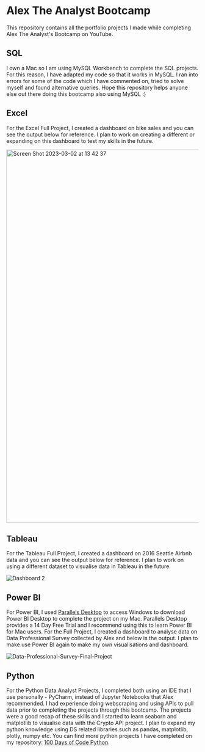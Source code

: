 # Alex The Analyst Bootcamp
This repository contains all the portfolio projects I made while completing Alex The Analyst's Bootcamp on YouTube.

## SQL

I own a Mac so I am using MySQL Workbench to complete the SQL projects. For this reason, I have adapted my code so that it works in MySQL. I ran into errors for some of the code which I have commented on, tried to solve myself and found alternative queries. Hope this repository helps anyone else out there doing this bootcamp also using MySQL :) 

## Excel

For the Excel Full Project, I created a dashboard on bike sales and you can see the output below for reference. I plan to work on creating a different or expanding on this dashboard to test my skills in the future.

<img width="978" alt="Screen Shot 2023-03-02 at 13 42 37" src="https://user-images.githubusercontent.com/119052310/222445214-3e37942b-d5d2-4bbd-8e3c-fc2908cff035.png">

## Tableau

For the Tableau Full Project, I created a dashboard on 2016 Seattle Airbnb data and you can see the output below for reference. I plan to work on using a different dataset to visualise data in Tableau in the future.

![Dashboard 2](https://user-images.githubusercontent.com/119052310/222602000-371f0de8-ee29-4e0e-b809-dc052d7c700f.png)

## Power BI

For Power BI, I used [Parallels Desktop](https://www.parallels.com/) to access Windows to download Power BI Desktop to complete the project on my Mac. Parallels Desktop provides a 14 Day Free Trial and I recommend using this to learn Power BI for Mac users. For the Full Project, I created a dashboard to analyse data on Data Professional Survey collected by Alex and below is the output. I plan to make use Power BI again to make my own visualisations and dashboard.

![Data-Professional-Survey-Final-Project](https://user-images.githubusercontent.com/119052310/222852357-7acba5ed-0264-456e-aef8-e950dd5840ad.png)

## Python

For the Python Data Analyst Projects, I completed both using an IDE that I use personally - PyCharm, instead of Jupyter Notebooks that Alex recommended. I had experience doing webscraping and using APIs to pull data prior to completing the projects through this bootcamp. The projects were a good recap of these skills and I started to learn seaborn and matplotlib to visualise data with the Crypto API project. I plan to expand my python knowledge using DS related libraries such as pandas, matplotlib, plotly, numpy etc. You can find more python projects I have completed on my repository: [100 Days of Code Python](https://github.dev/denisecodes/100-Days-of-Code-Python).
